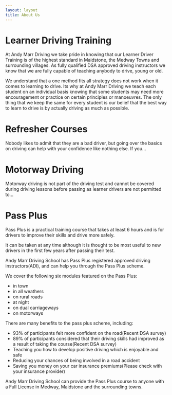 ```yaml
---
layout: layout
title: About Us
---
```


# Learner Driving Training

At Andy Marr Driving we take pride in knowing that our Learner Driver Training is of the highest standard in Maidstone, the Medway Towns and surrounding villages. As fully qualified DSA approved driving instructors we know that we are fully capable of teaching anybody to drive, young or old.

We understand that a one method fits all strategy does not work when it comes to learning to drive. Its why at Andy Marr Driving we teach each student on an individual basis knowing that some students may need more encouragement or practice on certain principles or manoeuvres. The only thing that we keep the same for every student is our belief that the best way to learn to drive is by actually driving as much as possible.


# Refresher Courses

Nobody likes to admit that they are a bad driver, but going over the basics on driving can help with your confidence like nothing else. If you…

# Motorway Driving

Motorway driving is not part of the driving test and cannot be covered during driving lessons before passing as learner drivers are not permitted to…

# Pass Plus

Pass Plus is a practical training course that takes at least 6 hours and is for drivers to improve their skills and drive more safely.

It can be taken at any time although it is thought to be most useful to new drivers in the first few years after passing their test.

Andy Marr Driving School has Pass Plus registered approved driving instructors(ADI), and can help you through the Pass Plus scheme.

We cover the following six modules featured on the Pass Plus:

* in town
* in all weathers
* on rural roads
* at night
* on dual carriageways
* on motorways

There are many benefits to the pass plus scheme, including:

* 93% of participants felt more confident on the road(Recent DSA survey)
* 89% of participants considered that their driving skills had improved as a result of taking the course(Recent DSA survey)
* Teaching you how to develop positive driving which is enjoyable and safe
* Reducing your chances of being involved in a road accident
* Saving you money on your car insurance premiums(Please check with your insurance provider)

Andy Marr Driving School can provide the Pass Plus course to anyone with a Full License in Medway, Maidstone and the surrounding towns.
